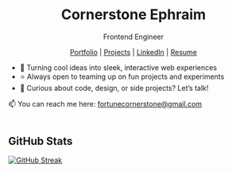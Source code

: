 <p align="center">
<h1 align="center">Cornerstone Ephraim</h1>
<p align="center">Frontend Engineer</p>
</p>

<p align="center">
   <a href="https://cornerstone-ephraim.vercel.app">Portfolio</a> | 
   <a href="https://cornerstone-ephraim.vercel.app/#projects">Projects</a> | 
   <a href="https://linkedin.com/in/cornerstone-ephraim">LinkedIn</a> |
   <a href="https://linkedin.com/in/cornerstone-ephraim">Resume</a>
</p>

- 🔭 Turning cool ideas into sleek, interactive web experiences
- ⭐️ Always open to teaming up on fun projects and experiments
- 💬 Curious about code, design, or side projects? Let’s talk!

📫 You can reach me here: fortunecornerstone@gmail.com

<p style="margin-top: 48px">
  <h2>GitHub Stats</h2>
</p>

<div style="margin-bottom: 16px">
   <a href="https://git.io/streak-stats">
      <img src="https://github-readme-streak-stats.herokuapp.com?user=Cornerstone-04&theme=windows-dark&card_width=1000&card_height=250&fire=0891B2&background=15202B&ring=0891B2&dates=FFFFFF&currStreakNum=FFFFFF&currStreakLabel=0891B2&sideLabels=FFFFFF&sideNums=FFFFFF&stroke=FFFFFF&hide_border=true" alt="GitHub Streak" />
    </a>
</div>

<!-- <div align="center">
   <a href="http://www.github.com/Cornerstone-04">
   <img src="https://github-readme-activity-graph.vercel.app/graph?username=Cornerstone-04&custom_title=Cornerstone's%20GitHub%20Activity%20Graph&bg_color=15202b&color=ffffff&line=0891b2&point=ffffff&area=true&hide_border=true" alt="GitHub Commits Graph" />
   </a>
</div> -->

